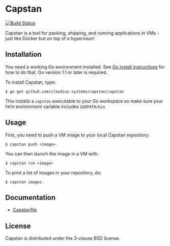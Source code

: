 # Capstan

[![Build Status](https://secure.travis-ci.org/cloudius-systems/capstan.png?branch=master)](http://travis-ci.org/cloudius-systems/capstan)

Capstan is a tool for packing, shipping, and running applications in VMs - just
like Docker but on top of a hypervisor!

## Installation

You need a working Go environment installed. See [Go install
instructions](http://golang.org/doc/install.html) for how to do that. Go
version 1.1 or later is required.

To install Capstan, type:

```
$ go get github.com/cloudius-systems/capstan/capstan
```

This installs a ``capstan`` executable to your Go workspace so make sure your
``PATH`` environment variable includes ``$GOPATH/bin``.

## Usage

First, you need to push a VM image to your local Capstan repository:

```
$ capstan push <image>
```

You can then launch the image in a VM with:

```
$ capstan run <image>
```

To print a list of images in your repository, do:

```
$ capstan images
```

## Documentation

* [Capstanfile](Documentation/Capstanfile.md)

## License

Capstan is distributed under the 3-clause BSD license.
